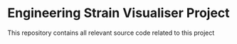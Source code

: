 # Engineering Strain Visualiser Project
This repository contains all relevant source code related to this project
